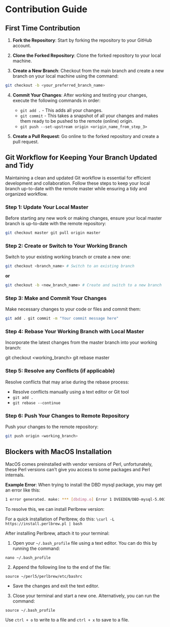 
# Contribution Guide

## First Time Contribution

1. **Fork the Repository**: Start by forking the repository to your GitHub account.

2. **Clone the Forked Repository**: Clone the forked repository to your local machine.

3. **Create a New Branch**: Checkout from the main branch and create a new branch on your local machine using the command:


```sh
git checkout -b <your_preferred_branch_name>
```


4. **Commit Your Changes**: After working and testing your changes, execute the following commands in order:
   - `git add .` - This adds all your changes.
   - `git commit` - This takes a snapshot of all your changes and makes them ready to be pushed to the remote (online) origin.
   - `git push --set-upstream origin <origin_name_from_step_3>`

5. **Create a Pull Request**: Go online to the forked repository and create a pull request.

## Git Workflow for Keeping Your Branch Updated and Tidy

Maintaining a clean and updated Git workflow is essential for efficient development and collaboration. Follow these steps to keep your local branch up-to-date with the remote master while ensuring a tidy and organized workflow.

### Step 1: Update Your Local Master

Before starting any new work or making changes, ensure your local master branch is up-to-date with the remote repository:


```sh
git checkout master git pull origin master
```


### Step 2: Create or Switch to Your Working Branch

Switch to your existing working branch or create a new one:

```sh
git checkout <branch_name> # Switch to an existing branch
```

**or**

```sh
git checkout -b <new_branch_name> # Create and switch to a new branch
```

### Step 3: Make and Commit Your Changes

Make necessary changes to your code or files and commit them:

```sh
git add . git commit -m "Your commit message here"
```


### Step 4: Rebase Your Working Branch with Local Master

Incorporate the latest changes from the master branch into your working branch:

git checkout <working_branch> git rebase master


### Step 5: Resolve any Conflicts (if applicable)

Resolve conflicts that may arise during the rebase process:

- Resolve conflicts manually using a text editor or Git tool
- `git add .`
- `git rebase --continue`

### Step 6: Push Your Changes to Remote Repository

Push your changes to the remote repository:

```sh
git push origin <working_branch>
```

## Blockers with MacOS Installation

MacOS comes preinstalled with vendor versions of Perl, unfortunately, these Perl versions can't give you access to some packages and Perl internals.

**Example Error**: When trying to install the DBD mysql package, you may get an error like this:


```sh
1 error generated. make: *** [dbdimp.o] Error 1 DVEEDEN/DBD-mysql-5.003.tar.gz /usr/bin/make -- NOT OK Failed during this command: DVEEDEN/DBD-mysql-5.003.tar.gz
```



To resolve this, we can install Perlbrew version:

For a quick installation of Perlbrew, do this:
`\curl -L https://install.perlbrew.pl | bash`



After installing Perlbrew, attach it to your terminal:

1. Open your `~/.bash_profile` file using a text editor. You can do this by running the command:

`nano ~/.bash_profile`


2. Append the following line to the end of the file:

`source ~/perl5/perlbrew/etc/bashrc`

   - Save the changes and exit the text editor.

3. Close your terminal and start a new one. Alternatively, you can run the command:

`source ~/.bash_profile`


Use `ctrl + o` to write to a file and `ctrl + x` to save to a file.


